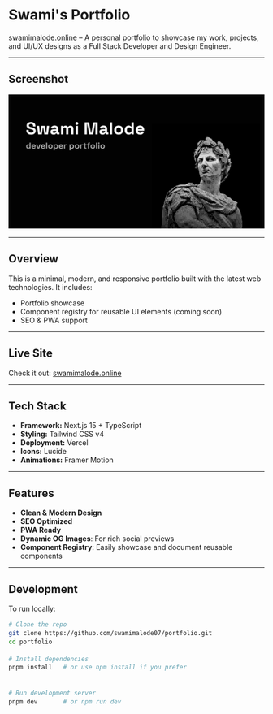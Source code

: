 # Swami's Portfolio

[swamimalode.online](https://swamimalode.online) – A personal portfolio to showcase my work, projects, and UI/UX designs as a Full Stack Developer and Design Engineer.

---

## Screenshot
![Portfolio Screenshot](public/opengraphh.jpg)  

---

## Overview

This is a minimal, modern, and responsive portfolio built with the latest web technologies. It includes:

- Portfolio showcase
- Component registry for reusable UI elements (coming soon)
- SEO & PWA support

---

## Live Site

Check it out: [swamimalode.online](https://swamimalode.online)

---

## Tech Stack

- **Framework:** Next.js 15 + TypeScript  
- **Styling:** Tailwind CSS v4  
- **Deployment:** Vercel  
- **Icons:** Lucide  
- **Animations:** Framer Motion  

---

## Features

- **Clean & Modern Design** 
- **SEO Optimized** 
- **PWA Ready** 
- **Dynamic OG Images**: For rich social previews  
- **Component Registry**: Easily showcase and document reusable components  

---

## Development

To run locally:

```bash
# Clone the repo
git clone https://github.com/swamimalode07/portfolio.git
cd portfolio

# Install dependencies
pnpm install   # or use npm install if you prefer


# Run development server
pnpm dev       # or npm run dev
